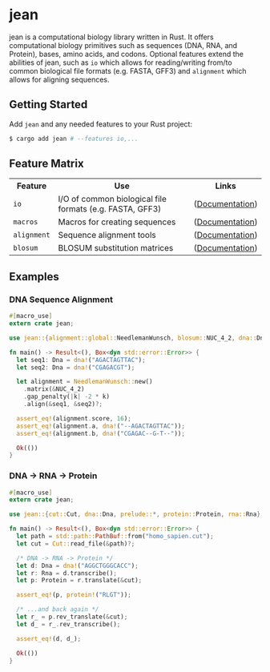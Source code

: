 
# jean

jean is a computational biology library written in Rust. It offers
computational biology primitives such as sequences (DNA, RNA, and Protein), bases, amino acids, and codons. Optional features extend the 
abilities of jean, such as `io` which allows for reading/writing from/to common biological file formats (e.g. FASTA, GFF3) and `alignment` which allows for aligning sequences. 

## Getting Started

Add `jean` and any needed features to your Rust project:

```sh
$ cargo add jean # --features io,...
```

## Feature Matrix

<table>
  <tbody>
    <tr>
      <th>Feature</th>
      <th>Use</th>
      <th>Links</th>
    </tr>
    <tr>
      <td><code>io</code></td>
      <td>I/O of common biological file formats (e.g. FASTA, GFF3)</td>
      <td>
        (<a href="">Documentation</a>)
      </td>
    </tr>
    <tr>
      <td><code>macros</code></td>
      <td>Macros for creating sequences</td>
      <td>
        (<a href="">Documentation</a>)
      </td>
    </tr>
    <tr>
      <td><code>alignment</code></td>
      <td>Sequence alignment tools</td>
      <td>
        (<a href="">Documentation</a>)
      </td>
    </tr>
    <tr>
      <td><code>blosum</code></td>
      <td>BLOSUM substitution matrices</td>
      <td>
        (<a href="">Documentation</a>)
      </td>
    </tr>
  </tbody>
</table>

## Examples

### DNA Sequence Alignment
```rust
#[macro_use]
extern crate jean;

use jean::{alignment::global::NeedlemanWunsch, blosum::NUC_4_2, dna::Dna};

fn main() -> Result<(), Box<dyn std::error::Error>> {
  let seq1: Dna = dna!("AGACTAGTTAC");
  let seq2: Dna = dna!("CGAGACGT");

  let alignment = NeedlemanWunsch::new()
    .matrix(&NUC_4_2)
    .gap_penalty(|k| -2 * k)
    .align(&seq1, &seq2)?;

  assert_eq!(alignment.score, 16);
  assert_eq!(alignment.a, dna!("--AGACTAGTTAC"));
  assert_eq!(alignment.b, dna!("CGAGAC--G-T--"));

  Ok(())
}
```

### DNA -> RNA -> Protein
```rust
#[macro_use]
extern crate jean;

use jean::{cut::Cut, dna::Dna, prelude::*, protein::Protein, rna::Rna};

fn main() -> Result<(), Box<dyn std::error::Error>> {
  let path = std::path::PathBuf::from("homo_sapien.cut");
  let cut = Cut::read_file(&path)?;

  /* DNA -> RNA -> Protein */
  let d: Dna = dna!("AGGCTGGGCACC");
  let r: Rna = d.transcribe();
  let p: Protein = r.translate(&cut);

  assert_eq!(p, protein!("RLGT"));

  /* ...and back again */
  let r_ = p.rev_translate(&cut);
  let d_ = r_.rev_transcribe();

  assert_eq!(d, d_);

  Ok(())
}
```
